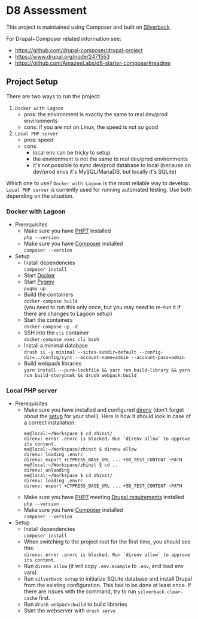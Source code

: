 # D8 Assessment

This project is maintained using Composer and built on [Silverback](https://github.com/AmazeeLabs/silverback).

For Drupal+Composer related information see:
- https://github.com/drupal-composer/drupal-project
- https://www.drupal.org/node/2471553
- https://github.com/AmazeeLabs/d8-starter-composer#readme

## Project Setup

There are two ways to run the project:
1. `Docker with Lagoon`
   - pros: the environment is exactly the same to real dev/prod environments
   - cons: if you are not on Linux, the speed is not so good
2. `Local PHP server`
   - pros: speed
   - cons:
     - local env can be tricky to setup
     - the environment is not the same to real dev/prod environments
     - it's not possible to sync dev/prod database to local (because on dev/prod envs it's MySQL/MariaDB, but locally it's SQLite)

Which one to use? `Docker with Lagoon` is the most reliable way to develop. `Local PHP server` is currently used for running automated testing. Use both depending on the situation.

### Docker with Lagoon

- Prerequisites
  - Make sure you have [PHP7](http://php.net/manual/en/install.php) installed  
  `php --version`
  - Make sure you have [Composer](https://getcomposer.org/) installed  
  `composer --version`
- Setup
  - Install dependencies  
  `composer install`
  - Start [Docker](https://www.docker.com)
  - Start [Pygmy](https://docs.amazee.io/local_docker_development/pygmy.html)  
  `pygmy up`
  - Build the containers  
  `docker-compose build`  
  (you need to run this only once, but you may need to re-run it if there are changes to Lagoon setup)
  - Start the containers  
  `docker-compose up -d`  
  - SSH into the `cli` container  
  `docker-compose exec cli bash`
  - Install a minimal database  
  `drush si -y minimal --sites-subdir=default --config-dir=../config/sync --account-name=admin --account-pass=admin`
  - Build webpack libraries  
  `yarn install --pure-lockfile && yarn run build-library && yarn run build-storybook && drush webpack:build`

### Local PHP server

- Prerequisites
  - Make sure you have installed and configured [direnv](https://direnv.net/) (don't forget about the [setup](https://direnv.net/index.html#setup) for your shell). Here is how it should look in case of a correct installation:  
    ```
    me@local:~/Workspace $ cd zhinst/
    direnv: error .envrc is blocked. Run `direnv allow` to approve its content.
    me@local:~/Workspace/zhinst $ direnv allow
    direnv: loading .envrc
    direnv: export +CYPRESS_BASE_URL ... +SB_TEST_CONTENT ~PATH
    me@local:~/Workspace/zhinst $ cd ..
    direnv: unloading
    me@local:~/Workspace $ cd zhinst/
    direnv: loading .envrc
    direnv: export +CYPRESS_BASE_URL ... +SB_TEST_CONTENT ~PATH
    ```
  - Make sure you have [PHP7](http://php.net/manual/en/install.php) meeting [Drupal requirements](https://www.drupal.org/docs/8/system-requirements/php-requirements) installed  
  `php --version`
  - Make sure you have [Composer](https://getcomposer.org/) installed  
  `composer --version`
- Setup
  - Install dependencies  
  `composer install`
  - When switching to the project root for the first time, you should see this:  
  ``direnv: error .envrc is blocked. Run `direnv allow` to approve its content.``
  - Run `direnv allow` (it will copy `.env.example` to `.env`, and load env vars)
  - Run `silverback setup` to initialize SQLite database and install Drupal from the existing configuration. This has to be done at least once. If there are issues with the command, try to run `silverback clear-cache` first.
  - Run `drush webpack:build` to build libraries
  - Start the webserver with `drush serve`

